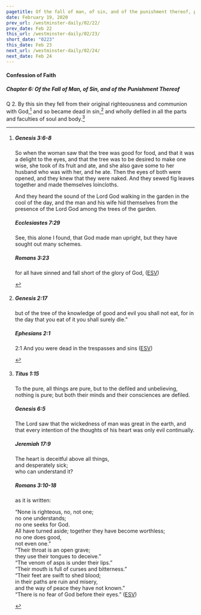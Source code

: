 ```yaml
---
pagetitle: Of the fall of man, of sin, and of the punishment thereof, part 2
date: February 19, 2020
prev_url: /westminster-daily/02/22/
prev_date: Feb 22
this_url: /westminster-daily/02/23/
short_date: "0223"
this_date: Feb 23
next_url: /westminster-daily/02/24/
next_date: Feb 24
---
```


#### Confession of Faith

##### Chapter 6: Of the Fall of Man, of Sin, and of the Punishment Thereof

<span class="q">Q 2.</span> By this sin they fell from their original righteousness and communion with God,[^fnref:wcf1] and so became dead in sin,[^fnref:wcf2] and wholly defiled in all the parts and faculties of soul and body.[^fnref:wcf3]

[^fnref:wcf1]: <div class="esv"><h5>Genesis 3:6-8</h5> <div class="esv-text"><p id="p01003006.01-1">So when the woman saw that the tree was good for food, and that it was a delight to the eyes, and that the tree was to be desired to make one wise, she took of its fruit and ate, and she also gave some to her husband who was with her, and he ate. Then the eyes of both were opened, and they knew that they were naked. And they sewed fig leaves together and made themselves loincloths.</p>  <p id="p01003008.01-1">And they heard the sound of the <span class="small-caps">Lord</span> God walking in the garden in the cool of the day, and the man and his wife hid themselves from the presence of the <span class="small-caps">Lord</span> God among the trees of the garden.</p> </div><h5>Ecclesiastes 7:29</h5> <div class="esv-text"><p id="p21007029.01-2">See, this alone I found, that God made man upright, but they have sought out many schemes.</p> </div><h5>Romans 3:23</h5> <div class="esv-text"><p id="p45003023.01-3">for all have sinned and fall short of the glory of God,  (<a href="http://www.esv.org" class="copyright">ESV</a>)</p> </div> </div>

[^fnref:wcf2]: <div class="esv"><h5>Genesis 2:17</h5> <div class="esv-text"><p id="p01002017.01-1">but of the tree of the knowledge of good and evil you shall not eat, for in the day that you eat of it you shall surely die.&#8221;</p> </div><h5>Ephesians 2:1</h5> <div class="esv-text"> <p id="p49002001.05-2"><span class="chapter-num" id="v49002001-2">2:1&nbsp;</span>And you were dead in the trespasses and sins  (<a href="http://www.esv.org" class="copyright">ESV</a>)</p> </div> </div>

[^fnref:wcf3]: <div class="esv"><h5>Titus 1:15</h5> <div class="esv-text"><p id="p56001015.01-1">To the pure, all things are pure, but to the defiled and unbelieving, nothing is pure; but both their minds and their consciences are defiled.</p> </div><h5>Genesis 6:5</h5> <div class="esv-text"><p id="p01006005.01-2">The <span class="small-caps">Lord</span> saw that the wickedness of man was great in the earth, and that every intention of the thoughts of his heart was only evil continually.</p> </div><h5>Jeremiah 17:9</h5> <div class="esv-text"><div class="block-indent"> <p class="line-group" id="p24017009.01-3">The heart is deceitful above all things,<br /> <span class="indent"></span>and desperately sick;<br /> <span class="indent"></span>who can understand it?</p> </div> </div><h5>Romans 3:10-18</h5> <div class="esv-text"><p id="p45003010.01-4">as it is written:</p> <div class="block-indent"> <p class="line-group" id="p45003010.05-4">&#8220;None is righteous, no, not one;<br />  <span class="indent"></span>no one understands;<br /> <span class="indent"></span>no one seeks for God.<br />  All have turned aside; together they have become worthless;<br /> <span class="indent"></span>no one does good,<br /> <span class="indent"></span>not even one.&#8221;<br />  &#8220;Their throat is an open grave;<br /> <span class="indent"></span>they use their tongues to deceive.&#8221;<br /> &#8220;The venom of asps is under their lips.&#8221;<br />  <span class="indent"></span>&#8220;Their mouth is full of curses and bitterness.&#8221;<br />  &#8220;Their feet are swift to shed blood;<br />  <span class="indent"></span>in their paths are ruin and misery,<br />  and the way of peace they have not known.&#8221;<br />  <span class="indent"></span>&#8220;There is no fear of God before their eyes.&#8221;  (<a href="http://www.esv.org" class="copyright">ESV</a>)</p> </div> </div> </div>

